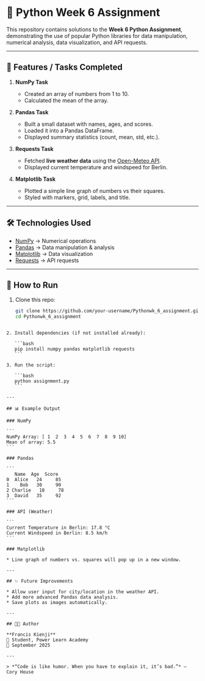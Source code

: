 
# 🐍 Python Week 6 Assignment  

This repository contains solutions to the **Week 6 Python Assignment**, demonstrating the use of popular Python libraries for data manipulation, numerical analysis, data visualization, and API requests.  

---

## 📌 Features / Tasks Completed  

1. **NumPy Task**  
   - Created an array of numbers from 1 to 10.  
   - Calculated the mean of the array.  

2. **Pandas Task**  
   - Built a small dataset with names, ages, and scores.  
   - Loaded it into a Pandas DataFrame.  
   - Displayed summary statistics (count, mean, std, etc.).  

3. **Requests Task**  
   - Fetched **live weather data** using the [Open-Meteo API](https://open-meteo.com/).  
   - Displayed current temperature and windspeed for Berlin.  

4. **Matplotlib Task**  
   - Plotted a simple line graph of numbers vs their squares.  
   - Styled with markers, grid, labels, and title.  

---

## 🛠️ Technologies Used  

- [NumPy](https://numpy.org/) → Numerical operations  
- [Pandas](https://pandas.pydata.org/) → Data manipulation & analysis  
- [Matplotlib](https://matplotlib.org/) → Data visualization  
- [Requests](https://docs.python-requests.org/) → API requests  

---

## 🚀 How to Run  

1. Clone this repo:  
   ```bash
   git clone https://github.com/your-username/Pythonwk_6_assignment.git
   cd Pythonwk_6_assignment
````

2. Install dependencies (if not installed already):

   ```bash
   pip install numpy pandas matplotlib requests
   ```

3. Run the script:

   ```bash
   python assignment.py
   ```

---

## 📊 Example Output

### NumPy

```
NumPy Array: [ 1  2  3  4  5  6  7  8  9 10]
Mean of array: 5.5
```

### Pandas

```
   Name  Age  Score
0  Alice   24     85
1    Bob   30     90
2 Charlie   18     78
3  David   35     92
```

### API (Weather)

```
Current Temperature in Berlin: 17.8 °C
Current Windspeed in Berlin: 8.5 km/h
```

### Matplotlib

* Line graph of numbers vs. squares will pop up in a new window.

---

## ✨ Future Improvements

* Allow user input for city/location in the weather API.
* Add more advanced Pandas data analysis.
* Save plots as images automatically.

---

## 👨‍💻 Author

**Francis Kienji**
📌 Student, Power Learn Academy
📅 September 2025

---

> *“Code is like humor. When you have to explain it, it’s bad.”* – Cory House

